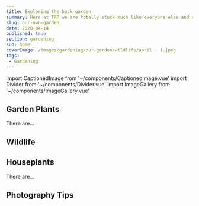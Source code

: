 ```yaml
---
title: Exploring the back garden
summary: Here at TRP we are totally stuck much like everyone else and no walks are taking place beyond the household. So I thought it would be a good idea to explore my very own garden...
slug: our-own-garden
date: 2020-04-14
published: true
section: gardening
sub: home
coverImage: /images/gardening/our-garden/wildlife/april - 1.jpeg
tags:
 - Gardening
---
```

import CaptionedImage from '~/components/CaptionedImage.vue'
import Divider from '~/components/Divider.vue'
import ImageGallery from '~/components/ImageGallery.vue'

## Garden Plants

There are...

<image-gallery folder="/gardening/our-garden/plants" prefix="april" :num="3"/>

## Wildlife

<image-gallery folder="/gardening/our-garden/wildlife" prefix="april" :num="1"/>

## Houseplants

There are...

<image-gallery folder="/gardening/our-garden/houseplants" prefix="april" :num="1"/>

## Photography Tips

<captioned-image alt="Robin" caption="Robin perched on watering-can handle" imgFile="gardening/our-garden/wildlife/april - 1.jpeg" :blog="true"/>
